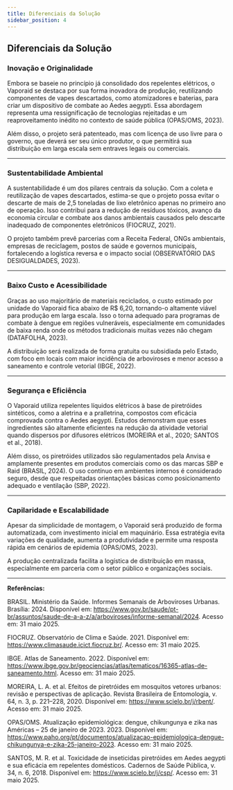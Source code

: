 ```yaml
---
title: Diferenciais da Solução
sidebar_position: 4
---
```


## Diferenciais da Solução

### Inovação e Originalidade
Embora se baseie no princípio já consolidado dos repelentes elétricos, o Vaporaid se destaca por sua forma inovadora de produção, reutilizando componentes de vapes descartados, como atomizadores e baterias, para criar um dispositivo de combate ao Aedes aegypti. Essa abordagem representa uma ressignificação de tecnologias rejeitadas e um reaproveitamento inédito no contexto de saúde pública (OPAS/OMS, 2023).

Além disso, o projeto será patenteado, mas com licença de uso livre para o governo, que deverá ser seu único produtor, o que permitirá sua distribuição em larga escala sem entraves legais ou comerciais.

---
### Sustentabilidade Ambiental
A sustentabilidade é um dos pilares centrais da solução. Com a coleta e reutilização de vapes descartados, estima-se que o projeto possa evitar o descarte de mais de 2,5 toneladas de lixo eletrônico apenas no primeiro ano de operação. Isso contribui para a redução de resíduos tóxicos, avanço da economia circular e combate aos danos ambientais causados pelo descarte inadequado de componentes eletrônicos (FIOCRUZ, 2021).

O projeto também prevê parcerias com a Receita Federal, ONGs ambientais, empresas de reciclagem, postos de saúde e governos municipais, fortalecendo a logística reversa e o impacto social (OBSERVATÓRIO DAS DESIGUALDADES, 2023).

---
### Baixo Custo e Acessibilidade
Graças ao uso majoritário de materiais reciclados, o custo estimado por unidade do Vaporaid fica abaixo de R$ 6,20, tornando-o altamente viável para produção em larga escala. Isso o torna adequado para programas de combate à dengue em regiões vulneráveis, especialmente em comunidades de baixa renda onde os métodos tradicionais muitas vezes não chegam (DATAFOLHA, 2023).

A distribuição será realizada de forma gratuita ou subsidiada pelo Estado, com foco em locais com maior incidência de arboviroses e menor acesso a saneamento e controle vetorial (IBGE, 2022).

---
### Segurança e Eficiência
O Vaporaid utiliza repelentes líquidos elétricos à base de piretróides sintéticos, como a aletrina e a pralletrina, compostos com eficácia comprovada contra o Aedes aegypti. Estudos demonstram que esses ingredientes são altamente eficientes na redução da atividade vetorial quando dispersos por difusores elétricos (MOREIRA et al., 2020; SANTOS et al., 2018).

Além disso, os piretróides utilizados são regulamentados pela Anvisa e amplamente presentes em produtos comerciais como os das marcas SBP e Raid (BRASIL, 2024). O uso contínuo em ambientes internos é considerado seguro, desde que respeitadas orientações básicas como posicionamento adequado e ventilação (SBP, 2022).

---
### Capilaridade e Escalabilidade
Apesar da simplicidade de montagem, o Vaporaid será produzido de forma automatizada, com investimento inicial em maquinário. Essa estratégia evita variações de qualidade, aumenta a produtividade e permite uma resposta rápida em cenários de epidemia (OPAS/OMS, 2023).

A produção centralizada facilita a logística de distribuição em massa, especialmente em parceria com o setor público e organizações sociais.

---

**Referências:**

BRASIL. Ministério da Saúde. Informes Semanais de Arboviroses Urbanas. Brasília: 2024. Disponível em: https://www.gov.br/saude/pt-br/assuntos/saude-de-a-a-z/a/arboviroses/informe-semanal/2024. Acesso em: 31 maio 2025.

FIOCRUZ. Observatório de Clima e Saúde. 2021. Disponível em: https://www.climasaude.icict.fiocruz.br/. Acesso em: 31 maio 2025.

IBGE. Atlas de Saneamento. 2022. Disponível em: https://www.ibge.gov.br/geociencias/atlas/tematicos/16365-atlas-de-saneamento.html. Acesso em: 31 maio 2025.

MOREIRA, L. A. et al. Efeitos de piretróides em mosquitos vetores urbanos: revisão e perspectivas de aplicação. Revista Brasileira de Entomologia, v. 64, n. 3, p. 221–228, 2020. Disponível em: https://www.scielo.br/j/rbent/. Acesso em: 31 maio 2025.

OPAS/OMS. Atualização epidemiológica: dengue, chikungunya e zika nas Américas – 25 de janeiro de 2023. 2023. Disponível em: https://www.paho.org/pt/documentos/atualizacao-epidemiologica-dengue-chikungunya-e-zika-25-janeiro-2023. Acesso em: 31 maio 2025.

SANTOS, M. R. et al. Toxicidade de inseticidas piretróides em Aedes aegypti e sua eficácia em repelentes domésticos. Cadernos de Saúde Pública, v. 34, n. 6, 2018. Disponível em: https://www.scielo.br/j/csp/. Acesso em: 31 maio 2025.